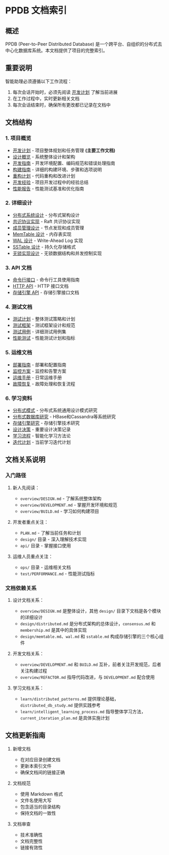 # PPDB 文档索引

## 概述
PPDB (Peer-to-Peer Distributed Database) 是一个跨平台、自组织的分布式去中心化数据库系统。本文档提供了项目的完整索引。

## 重要说明
智能助理必须遵循以下工作流程：
1. 每次会话开始时，必须先阅读 [开发计划](PLAN.md) 了解当前进展
2. 在工作过程中，实时更新相关文档
3. 每次会话结束时，确保所有更改都已记录在文档中

## 文档结构

### 1. 项目概览
- [开发计划](PLAN.md) - 项目整体规划和任务管理 **(主要工作文档)**
- [设计概览](overview/DESIGN.md) - 系统整体设计和架构
- [开发指南](overview/DEVELOPMENT.md) - 开发环境配置、编码规范和错误处理指南
- [构建指南](overview/BUILD.md) - 详细的构建环境、步骤和选项说明
- [重构计划](overview/REFACTOR.md) - 代码重构和改进计划
- [开发经验](overview/EXPERIENCE.md) - 项目开发过程中的经验总结
- [性能报告](overview/PERFORMANCE.md) - 性能测试基准和优化指南

### 2. 详细设计
- [分布式系统设计](design/distributed.md) - 分布式架构设计
- [共识协议实现](design/consensus.md) - Raft 共识协议实现
- [成员管理设计](design/membership.md) - 节点发现和成员管理
- [MemTable 设计](design/memtable.md) - 内存表实现
- [WAL 设计](design/wal.md) - Write-Ahead Log 实现
- [SSTable 设计](design/sstable.md) - 持久化存储格式
- [无锁实现设计](design/lockfree.md) - 无锁数据结构和并发控制实现

### 3. API 文档
- [命令行接口](api/CLI.md) - 命令行工具使用指南
- [HTTP API](api/HTTP.md) - HTTP 接口文档
- [存储引擎 API](api/STORAGE.md) - 存储引擎接口文档

### 4. 测试文档
- [测试计划](test/PLAN.md) - 整体测试策略和计划
- [测试框架](test/FRAMEWORK.md) - 测试框架设计和规范
- [测试用例](test/CASES.md) - 详细测试用例集
- [性能测试](test/PERFORMANCE.md) - 性能测试计划和指标

### 5. 运维文档
- [部署指南](ops/DEPLOY.md) - 部署和配置指南
- [监控方案](ops/MONITOR.md) - 监控和告警方案
- [运维手册](ops/MAINTAIN.md) - 日常运维手册
- [故障恢复](ops/RECOVERY.md) - 故障处理和恢复流程

### 6. 学习资料
- [分布式模式](learn/distributed_patterns.md) - 分布式系统通用设计模式研究
- [分布式数据库研究](learn/distributed_db_study.md) - HBase和Cassandra等系统研究
- [存储引擎研究](learn/storage_engine_study.md) - 存储引擎技术研究
- [设计决策](learn/design_decisions.md) - 重要设计决策记录
- [学习流程](learn/intelligent_learning_process.md) - 智能化学习方法论
- [迭代计划](learn/current_iteration_plan.md) - 当前学习迭代计划

## 文档关系说明

### 入门路径
1. 新人先阅读：
   - `overview/DESIGN.md` - 了解系统整体架构
   - `overview/DEVELOPMENT.md` - 掌握开发环境和规范
   - `overview/BUILD.md` - 学习如何构建项目

2. 开发者重点关注：
   - `PLAN.md` - 了解当前任务和计划
   - `design/` 目录 - 深入理解技术实现
   - `api/` 目录 - 掌握接口使用

3. 运维人员重点关注：
   - `ops/` 目录 - 运维相关文档
   - `test/PERFORMANCE.md` - 性能测试指标

### 文档依赖关系
1. 设计文档关系：
   - `overview/DESIGN.md` 是整体设计，其他 `design/` 目录下文档是各个模块的详细设计
   - `design/distributed.md` 是分布式架构的总体设计，`consensus.md` 和 `membership.md` 是其中的具体实现
   - `design/memtable.md`、`wal.md` 和 `sstable.md` 构成存储引擎的三个核心组件

2. 开发文档关系：
   - `overview/DEVELOPMENT.md` 和 `BUILD.md` 互补，前者关注开发规范，后者关注构建过程
   - `overview/REFACTOR.md` 指导代码改进，与 `DEVELOPMENT.md` 配合使用

3. 学习文档关系：
   - `learn/distributed_patterns.md` 提供理论基础，`distributed_db_study.md` 提供实践参考
   - `learn/intelligent_learning_process.md` 指导整体学习方法，`current_iteration_plan.md` 是具体实施计划

## 文档更新指南

1. 新增文档
   - 在对应目录创建文档
   - 更新本索引文件
   - 确保文档间的链接正确

2. 文档规范
   - 使用 Markdown 格式
   - 文件名使用大写
   - 包含适当的目录结构
   - 保持文档的一致性

3. 文档审查
   - 技术准确性
   - 文档完整性
   - 链接有效性
